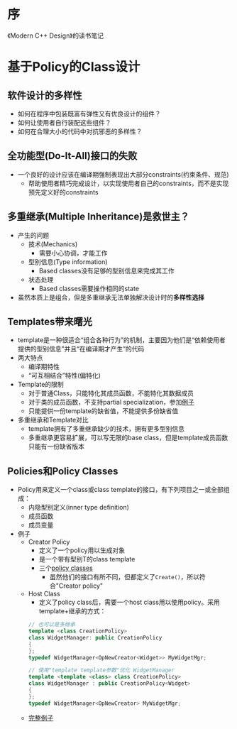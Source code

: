 # 序
《Modern C++ Design》的读书笔记

# 基于Policy的Class设计
## 软件设计的多样性
* 如何在程序中包装既富有弹性又有优良设计的组件？
* 如何让使用者自行装配这些组件？
* 如何在合理大小的代码中对抗邪恶的多样性？

## 全功能型(Do-It-All)接口的失败
* 一个良好的设计应该在编译期强制表现出大部分constraints(约束条件、规范)
   * 帮助使用者精巧完成设计，以实现使用者自己的constraints，而不是实现预先定义好的constraints

## 多重继承(Multiple Inheritance)是救世主？
* 产生的问题
   * 技术(Mechanics)
      * 需要小心协调，才能工作
   * 型别信息(Type information)
      * Based classes没有足够的型别信息来完成其工作
   * 状态处理
      * Based classes需要操作相同的state
* 虽然本质上是组合，但是多重继承无法单独解决设计时的**多样性选择**

## Templates带来曙光
* template是一种很适合“组合各种行为”的机制，主要因为他们是“依赖使用者提供的型别信息”并且“在编译期才产生”的代码
* 两大特点
   * 编译期特性
   * “可互相结合”特性(偏特化)
* Template的限制
   * 对于普通Class，只能特化其成员函数，不能特化其数据成员
   * 对于类的成员函数，不支持partial specialization，参加[例子](./code/template_partial_spec/main.cpp)
   * 只能提供一份template的缺省值，不能提供多份缺省值
* 多重继承和Template对比
   * template拥有了多重继承缺少的技术，拥有更多型别信息
   * 多重继承更容易扩展，可以写无限的base class，但是template成员函数只能有一份缺省版本

## Policies和Policy Classes
* Policy用来定义一个class或class template的接口，有下列项目之一或全部组成：
   * 内隐型别定义(inner type definition)
   * 成员函数
   * 成员变量
* 例子
   * Creator Policy
      * 定义了一个policy用以生成对象
      * 是一个带有型别T的class template
      * 三个[policy classes](./code/creator/main.cpp)
         * 虽然他们的接口有所不同，但都定义了`Create()`，所以符合"Creator policy"
   * Host Class
      * 定义了policy class后，需要一个host class用以使用policy。采用template+继承的方式：
      ```cpp
      // 也可以是多继承
      template <class CreationPolicy>
      class WidgetManager: public CreationPolicy
      {
      };
      typedef WidgetManager<OpNewCreator<Widget>> MyWidgetMgr;

      // 使用"template template参数"优化 WidgetManager
      template <template <class> class CreationPolicy>
      class WidgetManager : public CreationPolicy<Widget>
      {
      };
      typedef WidgetManager<OpNewCreator> MyWidgetMgr;
      ```
   * [完整例子](./code/creator/main.cpp)





